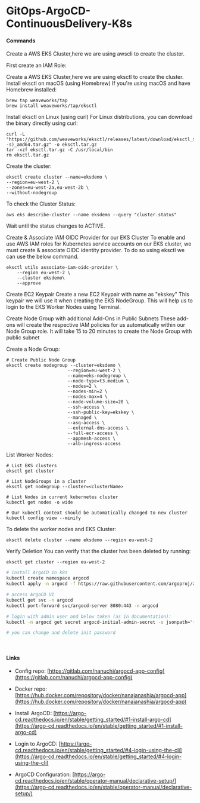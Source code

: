 # GitOps-ArgoCD-ContinuousDelivery-K8s

#### Commands
Create a AWS EKS Cluster,here we are using awscli to create the cluster.

First create an IAM Role:

Create a AWS EKS Cluster,here we are using eksctl to create the cluster.
Install eksctl on macOS (using Homebrew)
If you're using macOS and have Homebrew installed:

```
brew tap weaveworks/tap 
brew install weaveworks/tap/eksctl
```

Install eksctl on Linux (using curl)
For Linux distributions, you can download the binary directly using curl:
```
curl -L "https://github.com/weaveworks/eksctl/releases/latest/download/eksctl_$(uname -s)_amd64.tar.gz" -o eksctl.tar.gz
tar -xzf eksctl.tar.gz -C /usr/local/bin
rm eksctl.tar.gz
```

Create the cluster:
```
eksctl create cluster --name=eksdemo \
--region=eu-west-2 \
--zones=eu-west-2a,eu-west-2b \
--without-nodegroup
```
To check the Cluster Status:
```
aws eks describe-cluster --name eksdemo --query "cluster.status"
```
Wait until the status changes to ACTIVE.

Create & Associate IAM OIDC Provider for our EKS Cluster
To enable and use AWS IAM roles for Kubernetes service accounts on our EKS cluster, we must create & associate OIDC identity provider.
To do so using eksctl we can use the below command.
```
eksctl utils associate-iam-oidc-provider \
    --region eu-west-2 \
    --cluster eksdemo\
    --approve
```
Create EC2 Keypair
Create a new EC2 Keypair with name as "ekskey"
This keypair we will use it when creating the EKS NodeGroup.
This will help us to login to the EKS Worker Nodes using Terminal.

Create Node Group with additional Add-Ons in Public Subnets
These add-ons will create the respective IAM policies for us automatically within our Node Group role.
It will take 15 to 20 minutes to create the Node Group with public subnet

Create a Node Group:

```
# Create Public Node Group   
eksctl create nodegroup --cluster=eksdemo \
                       --region=eu-west-2 \
                       --name=eks-nodegroup \
                       --node-type=t3.medium \
                       --nodes=2 \
                       --nodes-min=2 \
                       --nodes-max=4 \
                       --node-volume-size=20 \
                       --ssh-access \
                       --ssh-public-key=ekskey \
                       --managed \
                       --asg-access \
                       --external-dns-access \
                       --full-ecr-access \
                       --appmesh-access \
                       --alb-ingress-access
```
List Worker Nodes:
```
# List EKS clusters
eksctl get cluster

# List NodeGroups in a cluster
eksctl get nodegroup --cluster=<clusterName>

# List Nodes in current kubernetes cluster
kubectl get nodes -o wide

# Our kubectl context should be automatically changed to new cluster
kubectl config view --minify
```

To delete the worker nodes and EKS Cluster:
```
eksctl delete cluster --name eksdemo --region eu-west-2

```

Verify Deletion
You can verify that the cluster has been deleted by running:
```
eksctl get cluster --region eu-west-2
```
```bash
# install ArgoCD in k8s
kubectl create namespace argocd
kubectl apply -n argocd -f https://raw.githubusercontent.com/argoproj/argo-cd/stable/manifests/install.yaml

# access ArgoCD UI
kubectl get svc -n argocd
kubectl port-forward svc/argocd-server 8080:443 -n argocd

# login with admin user and below token (as in documentation):
kubectl -n argocd get secret argocd-initial-admin-secret -o jsonpath="{.data.password}" | base64 --decode && echo

# you can change and delete init password

```
</br>

#### Links

* Config repo: [https://gitlab.com/nanuchi/argocd-app-config](https://gitlab.com/nanuchi/argocd-app-config)

* Docker repo: [https://hub.docker.com/repository/docker/nanajanashia/argocd-app](https://hub.docker.com/repository/docker/nanajanashia/argocd-app)

* Install ArgoCD: [https://argo-cd.readthedocs.io/en/stable/getting_started/#1-install-argo-cd](https://argo-cd.readthedocs.io/en/stable/getting_started/#1-install-argo-cd)

* Login to ArgoCD: [https://argo-cd.readthedocs.io/en/stable/getting_started/#4-login-using-the-cli](https://argo-cd.readthedocs.io/en/stable/getting_started/#4-login-using-the-cli)

* ArgoCD Configuration: [https://argo-cd.readthedocs.io/en/stable/operator-manual/declarative-setup/](https://argo-cd.readthedocs.io/en/stable/operator-manual/declarative-setup/)
